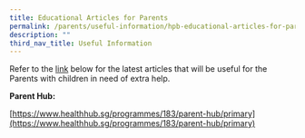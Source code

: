 ```yaml
---
title: Educational Articles for Parents
permalink: /parents/useful-information/hpb-educational-articles-for-parents/
description: ""
third_nav_title: Useful Information
---
```

Refer to the [link](https://www.healthhub.sg/programmes/183/parent-hub/primary) below for the latest articles that will be useful for the Parents with children in need of extra help.  
  
**Parent Hub:**

[](https://www.healthhub.sg/programmes/183/parent-hub/primary)[https://www.healthhub.sg/programmes/183/parent-hub/primary](https://www.healthhub.sg/programmes/183/parent-hub/primary)  

